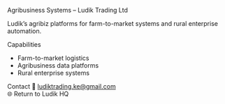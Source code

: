 Agribusiness Systems – Ludik Trading Ltd

Ludik’s agribiz platforms for farm-to-market systems and rural enterprise automation.

Capabilities
- Farm-to-market logistics
- Agribusiness data platforms
- Rural enterprise systems

Contact
📧 ludiktrading.ke@gmail.com  
🌐 Return to Ludik HQ
